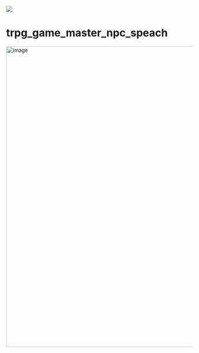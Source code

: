 <img src="https://capsule-render.vercel.app/api?type=wave&color=auto&height=300&section=header&text=GPT%20NPC_Dialogue_generator&fontSize=60" />

# trpg_game_master_npc_speach

<img width="810" alt="image" src="https://github.com/user-attachments/assets/3a54d10e-38c3-4086-a7a4-e2b49f550832">

